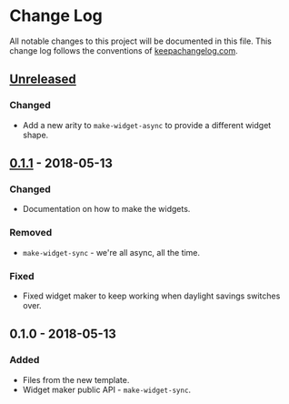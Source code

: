 # Change Log
All notable changes to this project will be documented in this file. This change log follows the conventions of [keepachangelog.com](http://keepachangelog.com/).

## [Unreleased]
### Changed
- Add a new arity to `make-widget-async` to provide a different widget shape.

## [0.1.1] - 2018-05-13
### Changed
- Documentation on how to make the widgets.

### Removed
- `make-widget-sync` - we're all async, all the time.

### Fixed
- Fixed widget maker to keep working when daylight savings switches over.

## 0.1.0 - 2018-05-13
### Added
- Files from the new template.
- Widget maker public API - `make-widget-sync`.

[Unreleased]: https://github.com/your-name/status/compare/0.1.1...HEAD
[0.1.1]: https://github.com/your-name/status/compare/0.1.0...0.1.1
